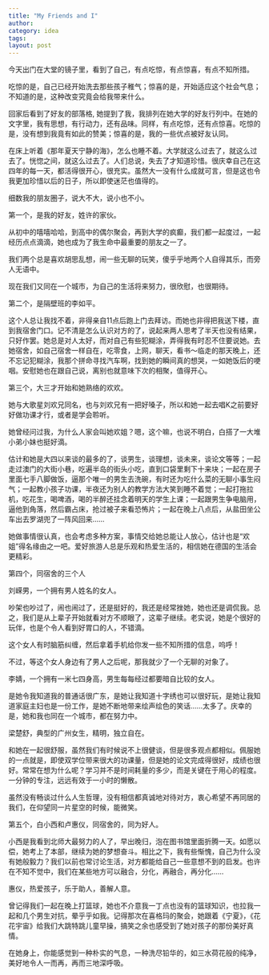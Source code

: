 ```yaml
---
title: "My Friends and I"
author:
category: idea
tags: 
layout: post
---
```

今天出门在大堂的镜子里，看到了自己，有点吃惊，有点惊喜，有点不知所措。

吃惊的是，自己已经开始洗去那些孩子稚气；惊喜的是，开始适应这个社会气息；不知道的是，这种改变究竟会给我带来什么。

回家后看到了好友的部落格, 她提到了我，我排列在她大学的好友行列中。在她的文字里，我有思想，有行动力，还有品味。同样，有点吃惊，还有点惊喜。吃惊的是，没有想到我竟有如此的赞美；惊喜的是，我的一些优点被好友认同。

在床上听着《那年夏天宁静的海》，怎么也睡不着。大学就这么过去了，就这么过去了。恍惚之间，就这么过去了。人们总说，失去了才知道珍惜。很庆幸自己在这四年的每一天，都活得很开心，很充实。虽然大一没有什么成就可言，但是这也令我更加珍惜以后的日子，所以即使迷茫也值得的。

细数我的朋友圈子，说大不大，说小也不小。

第一个，是我的好友，姓许的家伙。

从初中的嘻嘻哈哈，到高中的偶尔聚会，再到大学的疯癫，我们都一起度过，一起经历点点滴滴，她也成为了我生命中最重要的朋友之一了。

我们两个总是喜欢胡思乱想，闹一些无聊的玩笑，傻乎乎地两个人自得其乐，而旁人无语中。

现在我们又同在一个城市，为自己的生活将来努力，很欣慰，也很期待。

第二个，是隔壁班的李如平。

这个人总让我找不着，非得亲自11点后跑上门去拜访。而她也非得把我送下楼，直到我宿舍门口。记不清是怎么认识对方的了，说起来两人思考了半天也没有结果，只好作罢。她总是对人太好，而对自己有些犯糊涂，弄得我有时忍不住要说她。去她宿舍，如自己宿舍一样自在，吃零食，上网，聊天，看书～临走的那天晚上，还不忘记犯糊涂，我那个拼命寻找汽车啊，找到她的瞬间真的想哭，一如她饭后的哽咽。安慰她也在跟自己说，离别也就意味下次的相聚，值得开心。

第三个，大三才开始和她熟络的欢欢。

她与大歌星刘欢兄同名，也与刘欢兄有一把好嗓子，所以和她一起去唱K之前要好好做功课才行，或者是学会聆听。

她曾经问过我，为什么人家会叫她欢姐？嗯，这个嘛，也说不明白，白搭了一大堆小弟小妹也挺好滴。

估计和她是大四以来谈的最多的了，谈男生，谈理想，谈未来，谈论文等等；一起走过澳门的大街小巷，吃遍半岛的街头小吃，直到口袋里剩下十来块；一起在房子里面七手八脚做饭，逼那个唯一的男生去洗碗，有时还为吃什么菜的无聊小事生闷气；一起教小孩子功课，半夜还为别人的教学方法大笑到睡不着觉；一起打拖拉机，吃花生，喝啤酒，喝的半醉还挂念着明天的学生上课；一起跟男生争电脑用，逼他到角落，然后霸占床，抢过被子来看恐怖片；一起在晚上八点后，从盐田坐公车出去罗湖兜了一阵风回来……

她做事情很认真，也会考虑多种方案，事情交给她总能让人放心，估计也是“欢姐”得名缘由之一吧。爱好旅游人总是乐观和热爱生活的，相信她在德国的生活会更精彩。

第四个，同宿舍的三个人

刘嵘男，一个拥有男人姓名的女人。

吵架也吵过了，闹也闹过了，还是挺好的，我还是经常挫她，她也还是调侃我。总之，我们是从上辈子开始就看对方不顺眼了，这辈子继续。老实说，她是个很好的玩伴，也是个令人看到好胃口的人，不错滴。

这个女人有时脑筋纠缠，然后拿着手机给你发一些不知所措的信息，呜呼！

不过，等这个女人身边有了男人之后呢，那我就少了一个无聊的对象了。

李婧，一个拥有一米七四身高，男生每每经过都要暗自比较的女人。

是她令我知道我的普通话很广东，是她让我知道十字绣也可以很好玩，是她让我知道家庭主妇也是一份工作，是她不断地带来绘声绘色的笑话……太多了。庆幸的是，她和我也同在一个城市，都在努力中。

梁楚舒，典型的广州女生，精明，独立自在。

和她在一起很舒服，虽然我们有时候说不上很健谈，但是很多观点都相似。佩服她的一点就是，即使双学位带来很大的功课量，但是她的论文完成得很好，成绩也很好。常常在想为什么呢？学习并不是时间耗量的多少，而是关键在于用心的程度。一分钟的专注，远远有效于一小时的懒散。

虽然没有畅谈过什么人生哲理，没有相信都真诚地对待对方，衷心希望不再同居的我们，在仰望同一片星空的时候，能微笑。

第五个，白小西和卢惠仪，同宿舍的，同为好人。

小西是我看到北师大最努力的人了，早出晚归，泡在图书馆里面折腾一天。如愿以偿，她考上了本部，继续为她的梦想奋斗。相比之下，我有些惭愧，自己为什么没有她般毅力？我们以前也常讨论生活，对方都能给自己一些意想不到的启发。也许在不知不觉中，我们在某些地方可以融合，分化，再融合，再分化……

惠仪，热爱孩子，乐于助人，善解人意。

曾记得我们一起在晚上打篮球，她也不介意我一丁点也没有的篮球知识，也拉我一起和几个男生对抗，晕乎乎如我。记得那次在喜格玛的聚会，她跟着《宁夏》，《花花宇宙》给我们大跳特跳儿童早操，搞笑之余也感受到了她对孩子的那份美好真情。

在她身上，你能感觉到一种朴实的气息，一种洗尽铅华的，如三水荷花般的纯净，美好地令人一而再，再而三地深呼吸。

